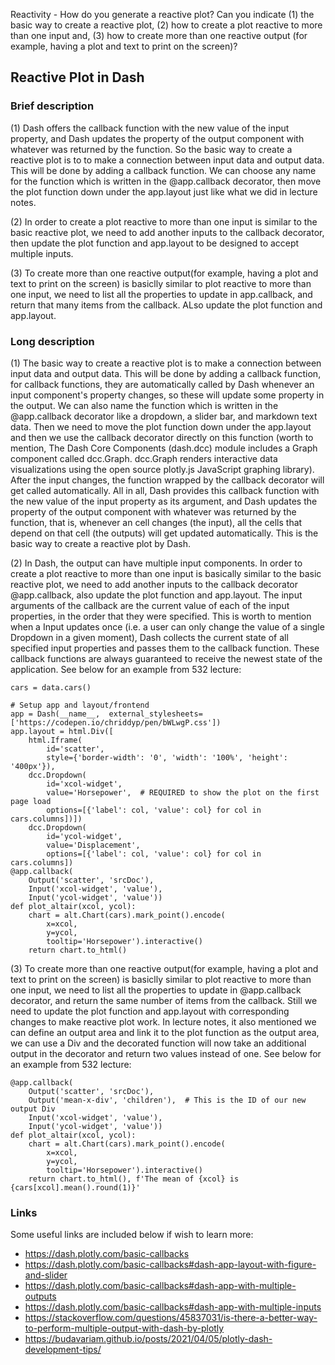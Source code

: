 Reactivity - How do you generate a reactive plot? Can you indicate (1) the basic way to create a reactive plot, (2) how to create a plot reactive to more than one input and, (3) how to create more than one reactive output (for example, having a plot and text to print on the screen)?

## Reactive Plot in Dash
### Brief description

(1) Dash offers the callback function with the new value of the input property, and Dash updates the property of the output component with whatever was returned by the function. So the basic way to create a reactive plot is to to make a connection between input data and output data. This will be done by adding a callback function. We can choose any name for the function which is written in the @app.callback decorator, then move the plot function down under the app.layout just like what we did in lecture notes.

(2) In order to create a plot reactive to more than one input is similar to the basic reactive plot, we need to add another inputs to the callback decorator, then update the plot function and app.layout to be designed to accept multiple inputs.

(3) To create more than one reactive output(for example, having a plot and text to print on the screen) is basiclly similar to plot reactive to more than one input, we need to list all the properties to update in app.callback, and return that many items from the callback. ALso update the plot function and app.layout.

### Long description

(1) The basic way to create a reactive plot is to make a connection between input data and output data. This will be done by adding a callback function, for callback functions, they are automatically called by Dash whenever an input component's property changes, so these will update some property in the output. We can also name the function which is written in the @app.callback decorator like a dropdown, a slider bar, and markdown text data. Then we need to move the plot function down under the app.layout and then we use the callback decorator directly on this function (worth to mention, The Dash Core Components (dash.dcc) module includes a Graph component called dcc.Graph. dcc.Graph renders interactive data visualizations using the open source plotly.js JavaScript graphing library). After the input changes, the function wrapped by the callback decorator will get called automatically. All in all, Dash provides this callback function with the new value of the input property as its argument, and Dash updates the property of the output component with whatever was returned by the function, that is, whenever an cell changes (the input), all the cells that depend on that cell (the outputs) will get updated automatically. This is the basic way to create a reactive plot by Dash.

(2) In Dash, the output can have multiple input components. In order to create a plot reactive to more than one input is basically similar to the basic reactive plot, we need to add another inputs to the callback decorator @app.callback, also update the plot function and app.layout. The input arguments of the callback are the current value of each of the input properties, in the order that they were specified. This is worth to mention when a Input updates once (i.e. a user can only change the value of a single Dropdown in a given moment), Dash collects the current state of all specified input properties and passes them to the callback function. These callback functions are always guaranteed to receive the newest state of the application. See below for an example from 532 lecture:
```
cars = data.cars()

# Setup app and layout/frontend
app = Dash(__name__,  external_stylesheets=['https://codepen.io/chriddyp/pen/bWLwgP.css'])
app.layout = html.Div([
    html.Iframe(
        id='scatter',
        style={'border-width': '0', 'width': '100%', 'height': '400px'}),
    dcc.Dropdown(
        id='xcol-widget',
        value='Horsepower',  # REQUIRED to show the plot on the first page load
        options=[{'label': col, 'value': col} for col in cars.columns])])
    dcc.Dropdown(
        id='ycol-widget',
        value='Displacement',
        options=[{'label': col, 'value': col} for col in cars.columns])
@app.callback(
    Output('scatter', 'srcDoc'),
    Input('xcol-widget', 'value'),
    Input('ycol-widget', 'value'))
def plot_altair(xcol, ycol):
    chart = alt.Chart(cars).mark_point().encode(
        x=xcol,
        y=ycol,
        tooltip='Horsepower').interactive()
    return chart.to_html()
```

(3)  To create more than one reactive output(for example, having a plot and text to print on the screen) is basiclly similar to plot reactive to more than one input, we need to list all the properties to update in @app.callback decorator, and return the same number of items from the callback. Still we need to update the plot function and app.layout with corresponding changes to make reactive plot work. In lecture notes, it also mentioned we can define an output area and link it to the plot function as the output area, we can use a Div and the decorated function will now take an additional output in the decorator and return two values instead of one. See below for an example from 532 lecture:
```
@app.callback(
    Output('scatter', 'srcDoc'),
    Output('mean-x-div', 'children'),  # This is the ID of our new output Div
    Input('xcol-widget', 'value'),
    Input('ycol-widget', 'value'))
def plot_altair(xcol, ycol):
    chart = alt.Chart(cars).mark_point().encode(
        x=xcol,
        y=ycol,
        tooltip='Horsepower').interactive()
    return chart.to_html(), f'The mean of {xcol} is {cars[xcol].mean().round(1)}'
```
### Links

Some useful links are included below if wish to learn more:

* https://dash.plotly.com/basic-callbacks
* https://dash.plotly.com/basic-callbacks#dash-app-layout-with-figure-and-slider
* https://dash.plotly.com/basic-callbacks#dash-app-with-multiple-outputs
* https://dash.plotly.com/basic-callbacks#dash-app-with-multiple-inputs
* https://stackoverflow.com/questions/45837031/is-there-a-better-way-to-perform-multiple-output-with-dash-by-plotly
* https://budavariam.github.io/posts/2021/04/05/plotly-dash-development-tips/
